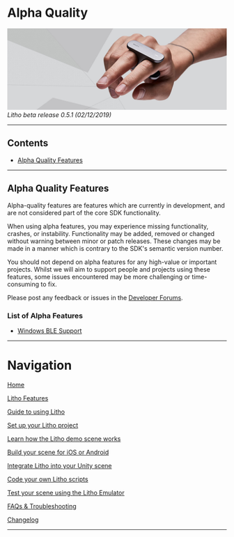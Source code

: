 # Alpha Quality

[![Banner image](../Images/banner.jpg)](#)
_Litho beta release 0.5.1 (02/12/2019)_

---

## Contents

* [Alpha Quality Features](#alpha-quality-features)

---

## Alpha Quality Features

Alpha-quality features are features which are currently in development, and are not considered part of the core SDK functionality. 

When using alpha features, you may experience missing functionality, crashes, or instability. Functionality may be added, removed or changed without warning between minor or patch releases. These changes may be made in a manner which is contrary to the SDK's semantic version number.

You should not depend on alpha features for any high-value or important projects. Whilst we will aim to support people and projects using these features, some issues encountered may be more challenging or time-consuming to fix.

Please post any feedback or issues in the [Developer Forums](https://developer.litho.cc/c/sdk-general).

### List of Alpha Features

- [Windows BLE Support](Windows.md)

---

# Navigation

[Home](../README.md)

[Litho Features](../Features/README.md)

[Guide to using Litho](../Manual/UsingLitho.md)

[Set up your Litho project](../Manual/ProjectSetup.md)

[Learn how the Litho demo scene works](../Manual/DemoScene.md)

[Build your scene for iOS or Android](../Manual/BuildInstructions.md)

[Integrate Litho into your Unity scene](../Manual/UnityIntegration.md)

[Code your own Litho scripts](../Manual/UnityScripting.md)

[Test your scene using the Litho Emulator](../Features/LithoEmulator.md)

[FAQs & Troubleshooting](../FAQ.md)

[Changelog](../Changelog.md)

---
